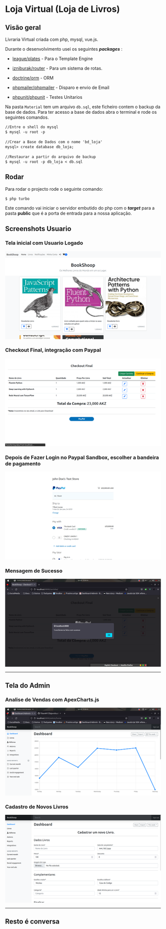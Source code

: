 # Loja Virtual (Loja de Livros)

## Visão geral

Livraria Virtual criada com php, mysql, vue.js.

Durante o desenvolvimento usei os seguintes ***packages*** : 

 - [league/plates]() - Para o Template Engine
 - [izniburak/router]() - Para um sistema de rotas.
 - [doctrine/orm]() - ORM
 - [phpmailer/phpmailer]() -  Disparo e envio de Email

 - [phpunit/phpunit]() -  Testes Unitarios

Na pasta `Material` tem um arquivo `db.sql`, este ficheiro contem o backup da base de dados. Para ter acesso a base de dados abra o terminal e rode os seguintes comandos.
    
    //Entre o shell do mysql
    $ mysql -u root -p

    //Crear a Base de Dados com o nome 'bd_loja'
    mysql> create database db_loja;

    //Restaurar a partir do arquivo de backup
    $ mysql -u root -p db_loja < db.sql

## Rodar

Para rodar o projecto rode o seguinte comando: 

    $ php turbo

Este comando vai iniciar o servidor embutido do php com o ***target*** para a pasta **public** que é a porta de entrada para a nossa aplicação.

## Screenshots Usuario


### Tela inicial com Usuario Logado
![Tela do Home com usuario Logado](.Material/01.png)

### Checkout Final, integração com Paypal
![Tela do checkout Final](.Material/02.png)

### Depois de Fazer Login no Paypal Sandbox, escolher a bandeira de pagamento
![Tela do checkout Final](.Material/03.png)


### Mensagem de Sucesso
![Tela do checkout Final](.Material/04.png)

---

## Tela do Admin


### Analise de Vendas com ApexCharts.js
![Tela do checkout Final](.Material/adm_03.png)


### Cadastro de Novos Livros
![Tela do checkout Final](.Material/adm_02.png)

------

## Resto é conversa